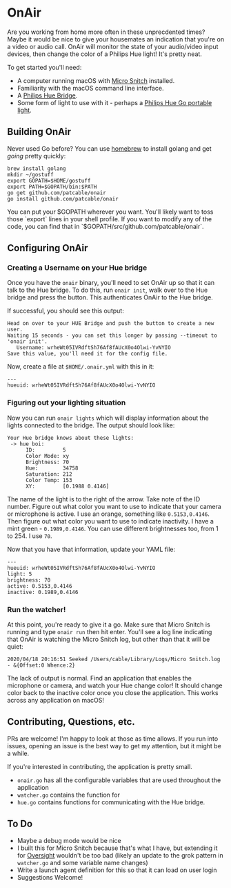 # OnAir

Are you working from home more often in these unprecdented times? Maybe it would be nice to give your housemates an indication that you're on a video or audio call. OnAir will monitor the state of your audio/video input devices, then change the color of a Philips Hue light! It's pretty neat.

To get started you'll need:
* A computer running macOS with [Micro Snitch](https://obdev.at/products/microsnitch/index.html) installed.
* Familiarity with the macOS command line interface.
* A [Philips Hue Bridge](https://www2.meethue.com/en-us/p/hue-bridge/046677458478).
* Some form of light to use with it - perhaps a [Philips Hue Go portable light](https://www2.meethue.com/en-us/p/hue-white-and-color-ambiance-go-portable-light/714606048).

## Building OnAir
Never used Go before? You can use [homebrew](https://brew.sh/) to install golang and get _going_ pretty quickly:

```
brew install golang
mkdir ~/gostuff
export GOPATH=$HOME/gostuff
export PATH=$GOPATH/bin:$PATH
go get github.com/patcable/onair
go install github.com/patcable/onair
```

You can put your $GOPATH wherever you want. You'll likely want to toss those `export` lines in your shell profile. If you want to modify any of the code, you can find that in `$GOPATH/src/github.com/patcable/onair`.

## Configuring OnAir
### Creating a Username on your Hue bridge
Once you have the `onair` binary, you'll need to set OnAir up so that it can talk to the Hue bridge. To do this, 
run `onair init`, walk over to the Hue bridge and press the button. This authenticates OnAir to the Hue bridge.

If successful, you should see this output:

```
Head on over to your HUE Bridge and push the button to create a new user.
Waiting 15 seconds - you can set this longer by passing --timeout to 'onair init'.
   Username: wrheWt05IVRdftSh76Af8fAUcX0o4Olwi-YvNYIO
Save this value, you'll need it for the config file.
```

Now, create a file at `$HOME/.onair.yml` with this in it:

```
---
hueuid: wrheWt05IVRdftSh76Af8fAUcX0o4Olwi-YvNYIO
```

### Figuring out your lighting situation
Now you can run `onair lights` which will display information about the lights connected to the bridge. The output should look like:
```
Your Hue bridge knows about these lights:
 -> hue boi:
      ID:         5
      Color Mode: xy
      Brightness: 70
      Hue:        34758
      Saturation: 212
      Color Temp: 153
      XY:         [0.1988 0.4146]
```

The name of the light is to the right of the arrow. Take note of the ID number. Figure out what color you want to use to indicate that your camera or microphone is active. I use an orange, something like `0.5153,0.4146`. Then figure out what color you want to use to indicate inactivity. I have a mint green - `0.1989,0.4146`. You can use different brightnesses too, from 1 to 254. I use `70`.

Now that you have that information, update your YAML file:
```
---
hueuid: wrheWt05IVRdftSh76Af8fAUcX0o4Olwi-YvNYIO
light: 5
brightness: 70
active: 0.5153,0.4146
inactive: 0.1989,0.4146
```
### Run the watcher!
At this point, you're ready to give it a go. Make sure that Micro Snitch is running and type `onair run` then hit enter. You'll see a log line indicating that OnAir is watching the Micro Snitch log, but other than that it will be quiet:
```
2020/04/18 20:16:51 Seeked /Users/cable/Library/Logs/Micro Snitch.log - &{Offset:0 Whence:2}
```

The lack of output is normal. Find an application that enables the microphone or camera, and watch your Hue change color! It should change color back to the inactive color once you close the application. This works across any application on macOS!

## Contributing, Questions, etc.
PRs are welcome! I'm happy to look at those as time allows. If you run into issues, opening an issue is the best way to get my attention, but it might be a while.

If you're interested in contributing, the application is pretty small. 
* `onair.go` has all the configurable variables that are used throughout the application
* `watcher.go` contains the function for 
* `hue.go` contains functions for communicating with the Hue bridge.

## To Do
* Maybe a debug mode would be nice
* I built this for Micro Snitch because that's what I have, but extending it for [Oversight](https://objective-see.com/products/oversight.html)
  wouldn't be too bad (likely an update to the grok pattern in `watcher.go` and some variable name changes)
* Write a launch agent definition for this so that it can load on user login
* Suggestions Welcome!
